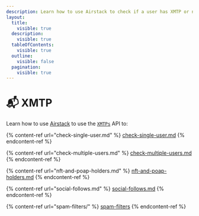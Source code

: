 ```yaml
---
description: Learn how to use Airstack to check if a user has XMTP or not.
layout:
  title:
    visible: true
  description:
    visible: true
  tableOfContents:
    visible: true
  outline:
    visible: false
  pagination:
    visible: true
---
```


# 📬 XMTP

Learn how to use [Airstack](https://airstack.xyz) to use the [`XMTPs`](../../api-references/api-reference/xmtps-api/) API to:

{% content-ref url="check-single-user.md" %}
[check-single-user.md](check-single-user.md)
{% endcontent-ref %}

{% content-ref url="check-multiple-users.md" %}
[check-multiple-users.md](check-multiple-users.md)
{% endcontent-ref %}

{% content-ref url="nft-and-poap-holders.md" %}
[nft-and-poap-holders.md](nft-and-poap-holders.md)
{% endcontent-ref %}

{% content-ref url="social-follows.md" %}
[social-follows.md](social-follows.md)
{% endcontent-ref %}

{% content-ref url="spam-filters/" %}
[spam-filters](spam-filters/)
{% endcontent-ref %}
